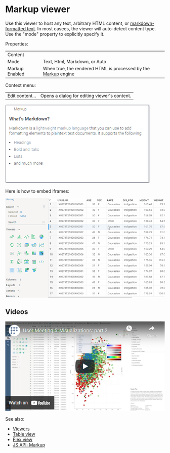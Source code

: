 <!-- TITLE: Markup viewer -->
<!-- SUBTITLE: -->

# Markup viewer

Use this viewer to host any text, arbitrary HTML content, or [markdown-formatted text](../../overview/markdown.md). In
most casees, the viewer will auto-detect content type. Use the "mode" property to explicitly specify it.

Properties:

|                     |         |
|---------------------|---------|
| Content             |     |
| Mode                | Text, Html, Markdown, or Auto |
| Markup Enabled      | When true, the rendered HTML is processed by the [Markup](../../datagrok/markup.md) engine |

Context menu:

|                       |                 |
|-----------------------|-----------------|
| Edit content...       | Opens a dialog for editing viewer's content.   |

![Markup Viewer](markup-viewer.png "Markup Viewer")

Here is how to embed iframes:

![Markup Viewer](markup-iframe-embedding.gif "iframe embedding")

## Videos

[![Markup Viewer](../../uploads/youtube/visualizations2.png "Open on Youtube")](https://www.youtube.com/watch?v=7MBXWzdC0-I&t=3052s)

See also:

* [Viewers](../viewers.md)
* [Table view](../../datagrok/table-view.md)
* [Flex view](../../datagrok/flex-view.md)
* [JS API: Markup](https://public.datagrok.ai/js/samples/ui/viewers/types/markup)
